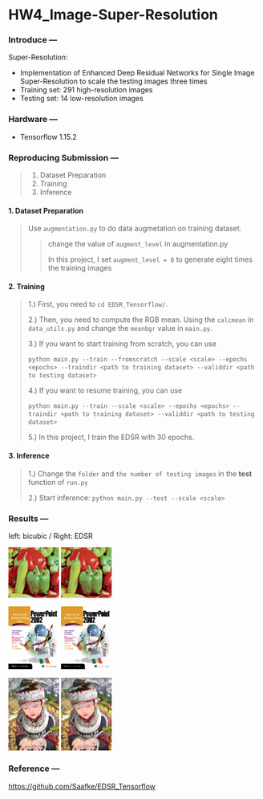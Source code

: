 # HW4_Image-Super-Resolution

### **Introduce —**
Super-Resolution: 
* Implementation of Enhanced Deep Residual Networks for Single Image Super-Resolution to scale the testing images three times
* Training set: 291 high-resolution images
* Testing set: 14 low-resolution images 

### **Hardware —**
* Tensorflow 1.15.2

### **Reproducing Submission —**
> 1. Dataset Preparation
> 2. Training
> 3. Inference

#### 1. Dataset Preparation
> Use ```augmentation.py``` to do data augmetation on training dataset.
>> change the value of ```augment_level``` in  augmentation.py
>>
>> In this project, I set ```augment_level = 8``` to generate eight times the training images

#### 2. Training
> 1.) First, you need to  ```cd EDSR_Tensorflow/```.
>
> 2.) Then, you need to compute the RGB mean. Using the ```calcmean``` in ```data_utils.py``` and change the ```meanbgr``` value in ```main.py```.
>
> 3.) If you want to start training from scratch, you can use
>
>     python main.py --train --fromscratch --scale <scale> --epochs <epochs> --traindir <path to training dataset> --validdir <path to testing dataset>
>
> 4.) If you want to resume training, you can use
>
>     python main.py --train --scale <scale> --epochs <epochs> --traindir <path to training dataset> --validdir <path to testing dataset>
>
> 5.) In this project, I train the EDSR with 30 epochs.
  
#### 3. Inference
> 1.) Change the ```folder``` and ```the number of testing images``` in the **test** function of  ```run.py```
>
> 2.) Start inference: ```python main.py --test --scale <scale>```
  
### **Results —**
left: bicubic / Right: EDSR

<img src="https://github.com/ChihChia-Li/HW4_Image-Super-Resolution/blob/main/EDSR_Tensorflow/Results_example/02_bicubic.png" width="20%" height="20%" />   <img src="https://github.com/ChihChia-Li/HW4_Image-Super-Resolution/blob/main/EDSR_Tensorflow/Results_example/02_edsr.png" width="20%" height="20%" />

<img src="https://github.com/ChihChia-Li/HW4_Image-Super-Resolution/blob/main/EDSR_Tensorflow/Results_example/09_bicubic.png" width="20%" height="20%" />   <img src="https://github.com/ChihChia-Li/HW4_Image-Super-Resolution/blob/main/EDSR_Tensorflow/Results_example/09_edsr.png" width="20%" height="20%" />

<img src="https://github.com/ChihChia-Li/HW4_Image-Super-Resolution/blob/main/EDSR_Tensorflow/Results_example/11_bicubic.png" width="20%" height="20%" />   <img src="https://github.com/ChihChia-Li/HW4_Image-Super-Resolution/blob/main/EDSR_Tensorflow/Results_example/11_edsr.png" width="20%" height="20%" />


### **Reference —**
https://github.com/Saafke/EDSR_Tensorflow



 
